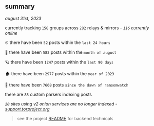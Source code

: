
## summary
_august 31st, 2023_

currently tracking `158` groups across `282` relays & mirrors - _`116` currently online_

⏲ there have been `52` posts within the `last 24 hours`

🦈 there have been `583` posts within the `month of august`

🪐 there have been `1247` posts within the `last 90 days`

🏚 there have been `2977` posts within the `year of 2023`

🦕 there have been `7668` posts `since the dawn of ransomwatch`

there are `88` custom parsers indexing posts

_`20` sites using v2 onion services are no longer indexed - [support.torproject.org](https://support.torproject.org/onionservices/v2-deprecation/)_

> see the project [README](https://github.com/joshhighet/ransomwatch#ransomwatch--) for backend technicals
